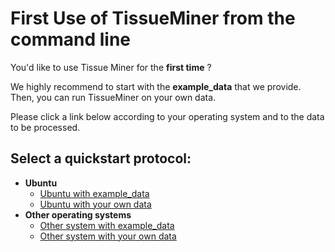 # First Use of TissueMiner from the command line

You'd like to use Tissue Miner for the **first time** ? 

We highly recommend to start with the **example_data** that we provide. Then, you can run TissueMiner on your own data.

Please click a link below according to your operating system and to the data to be processed. 

## Select a quickstart protocol:

* **Ubuntu**
    + [Ubuntu with example_data](ubuntu/tm_qs_example_data.md#first-use-of-tissueminer-with-example-data)
    + [Ubuntu with your own data](ubuntu/tm_qs_user_data.md#first-use-of-tissueminer-with-your-own-data)
* **Other operating systems**
    + [Other system with example_data](other_os/tm_qs_example_data.md)
    + [Other system with your own data](other_os/tm_qs_user_data.md)

